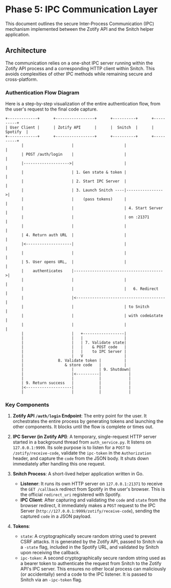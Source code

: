 <!-- ID: API-269 -->
# Phase 5: IPC Communication Layer

This document outlines the secure Inter-Process Communication (IPC) mechanism implemented between the Zotify API and the Snitch helper application.

## Architecture

The communication relies on a one-shot IPC server running within the Zotify API process and a corresponding HTTP client within Snitch. This avoids complexities of other IPC methods while remaining secure and cross-platform.

### Authentication Flow Diagram

Here is a step-by-step visualization of the entire authentication flow, from the user's request to the final code capture.

```
+-------------+      +-----------------+      +----------+      +----------+
| User Client |      | Zotify API      |      |  Snitch  |      | Spotify  |
+-------------+      +-----------------+      +----------+      +----------+
       |                     |                      |                 |
       | POST /auth/login    |                      |                 |
       |-------------------->|                      |                 |
       |                     | 1. Gen state & token |                 |
       |                     | 2. Start IPC Server  |                 |
       |                     | 3. Launch Snitch ----|---------------->|
       |                     |    (pass tokens)     |                 |
       |                     |                      | 4. Start Server |
       |                     |                      | on :21371       |
       |                     |                      |                 |
       | 4. Return auth URL  |                      |                 |
       |<--------------------|                      |                 |
       |                     |                      |                 |
       | 5. User opens URL,  |                      |                 |
       |    authenticates    |--------------------------------------->|
       |                     |                      |                 |
       |                     |                      |   6. Redirect   |
       |                     |<---------------------------------------|
       |                     |                      | to Snitch       |
       |                     |                      | with code&state |
       |                     |                      |                 |
       |                     |   +------------------|
       |                     |   |                  |
       |                     |   | 7. Validate state|
       |                     |   |    & POST code   |
       |                     |   |    to IPC Server |
       |                     |   V                  |
       |               8. Validate token |          |
       |                  & store code   |          |
       |                     |           | 9. Shutdown|
       |                     |<----------|            |
       |                     |           |            |
       | 9. Return success   |           |            |
       |<--------------------|           |            |
       |                     |           |            |
```

### Key Components

1.  **Zotify API `/auth/login` Endpoint**: The entry point for the user. It orchestrates the entire process by generating tokens and launching the other components. It blocks until the flow is complete or times out.

2.  **IPC Server (in Zotify API)**: A temporary, single-request HTTP server started in a background thread from `auth_service.py`. It listens on `127.0.0.1:9999`. Its sole purpose is to listen for a `POST` to `/zotify/receive-code`, validate the `ipc-token` in the `Authorization` header, and capture the `code` from the JSON body. It shuts down immediately after handling this one request.

3.  **Snitch Process**: A short-lived helper application written in Go.
    -   **Listener**: It runs its own HTTP server on `127.0.0.1:21371` to receive the `GET /callback` redirect from Spotify in the user's browser. This is the official `redirect_uri` registered with Spotify.
    -   **IPC Client**: After capturing and validating the `code` and `state` from the browser redirect, it immediately makes a `POST` request to the IPC Server (`http://127.0.0.1:9999/zotify/receive-code`), sending the captured `code` in a JSON payload.

4.  **Tokens**:
    -   `state`: A cryptographically secure random string used to prevent CSRF attacks. It is generated by the Zotify API, passed to Snitch via a `-state` flag, included in the Spotify URL, and validated by Snitch upon receiving the callback.
    -   `ipc-token`: A second cryptographically secure random string used as a bearer token to authenticate the request from Snitch to the Zotify API's IPC server. This ensures no other local process can maliciously (or accidentally) send a code to the IPC listener. It is passed to Snitch via an `-ipc-token` flag.
